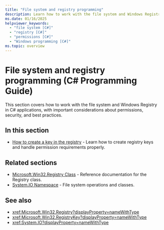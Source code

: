 ```yaml
---
title: "File system and registry programming"
description: Learn how to work with the file system and Windows Registry in C#, including important considerations about permissions and security.
ms.date: 01/16/2025
helpviewer_keywords:
  - "file system [C#]"
  - "registry [C#]"
  - "permissions [C#]"
  - "Windows programming [C#]"
ms.topic: overview
---
```

# File system and registry programming (C# Programming Guide)

This section covers how to work with the file system and Windows Registry in C# applications, with important considerations about permissions, security, and best practices.

## In this section

- [How to create a key in the registry](how-to-create-a-key-in-the-registry.md) - Learn how to create registry keys and handle permission requirements properly.

## Related sections

- [Microsoft.Win32.Registry Class](../../../fundamentals/runtime-libraries/microsoft-win32-registry.md) - Reference documentation for the Registry class.
- [System.IO Namespace](../../../fundamentals/runtime-libraries/system-io.md) - File system operations and classes.

## See also

- <xref:Microsoft.Win32.Registry?displayProperty=nameWithType>
- <xref:Microsoft.Win32.RegistryKey?displayProperty=nameWithType>
- <xref:System.IO?displayProperty=nameWithType>
